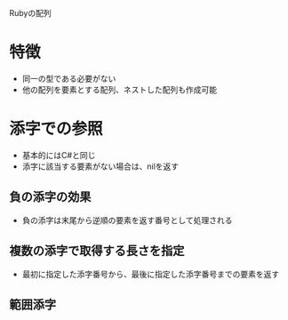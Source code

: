 Rubyの配列

# 特徴

- 同一の型である必要がない
- 他の配列を要素とする配列、ネストした配列も作成可能

# 添字での参照

- 基本的にはC#と同じ
- 添字に該当する要素がない場合は、nilを返す

## 負の添字の効果

- 負の添字は末尾から逆順の要素を返す番号として処理される

## 複数の添字で取得する長さを指定

- 最初に指定した添字番号から、最後に指定した添字番号までの要素を返す

## 範囲添字